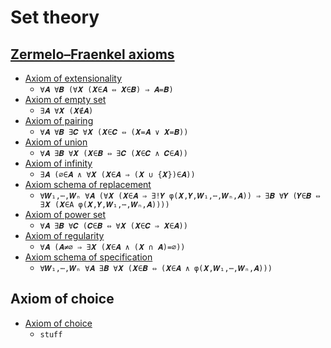 # Set theory

## [Zermelo–Fraenkel axioms](https://en.wikipedia.org/wiki/Zermelo-Fraenkel_set_theory)

* [Axiom of extensionality](https://en.wikipedia.org/wiki/Axiom_of_extensionality)
  * `∀𝑨 ∀𝑩 (∀𝑿 (𝑿∈𝑨 ⇔ 𝑿∈𝑩) ⇒ 𝑨=𝑩)`
* [Axiom of empty set](https://en.wikipedia.org/wiki/Axiom_of_empty_set)
  * `∃𝑨 ∀𝑿 (𝑿∉𝑨)`
* [Axiom of pairing](https://en.wikipedia.org/wiki/Axiom_of_pairing)
  * `∀𝑨 ∀𝑩 ∃𝑪 ∀𝑿 (𝑿∈𝑪 ⇔ (𝑿=𝑨 ∨ 𝑿=𝑩))`
* [Axiom of union](https://en.wikipedia.org/wiki/Axiom_of_union)
  * `∀𝑨 ∃𝑩 ∀𝑿 (𝑿∈𝑩 ⇔ ∃𝑪 (𝑿∈𝑪 ∧ 𝑪∈𝑨))`
* [Axiom of infinity](https://en.wikipedia.org/wiki/Axiom_of_infinity)
  * `∃𝑨 (∅∈𝑨 ∧ ∀𝑿 (𝑿∈𝑨 ⇒ (𝑿 ∪ {𝑿})∈𝑨))`
* [Axiom schema of replacement](https://en.wikipedia.org/wiki/Axiom_schema_of_replacement)
  * `∀𝑾₁,⋯,𝑾ₙ ∀𝑨 (∀𝑿 (𝑿∈𝑨 ⇒ ∃!𝒀 φ(𝑿,𝒀,𝑾₁,⋯,𝑾ₙ,𝑨)) ⇒ ∃𝑩 ∀𝒀 (𝒀∈𝑩 ⇔ ∃𝑿 (𝑿∈A φ(𝑿,𝒀,𝑾₁,⋯,𝑾ₙ,𝑨))))`
* [Axiom of power set](https://en.wikipedia.org/wiki/Axiom_of_power_set)
  * `∀𝑨 ∃𝑩 ∀𝑪 (𝑪∈𝑩 ⇔ ∀𝑿 (𝑿∈𝑪 ⇒ 𝑿∈𝑨))`
* [Axiom of regularity](https://en.wikipedia.org/wiki/Axiom_of_regularity)
  * `∀𝑨 (𝑨≠∅ ⇒ ∃𝑿 (𝑿∈𝑨 ∧ (𝑿 ∩ 𝑨)=∅))`
* [Axiom schema of specification](https://en.wikipedia.org/wiki/Axiom_schema_of_specification)
  * `∀𝑾₁,⋯,𝑾ₙ ∀𝑨 ∃𝑩 ∀𝑿 (𝑿∈𝑩 ⇔ (𝑿∈𝑨 ∧ φ(𝑿,𝑾₁,⋯,𝑾ₙ,𝑨)))`

## Axiom of choice

* [Axiom of choice](https://en.wikipedia.org/wiki/Axiom_of_choice)
  * `stuff`
